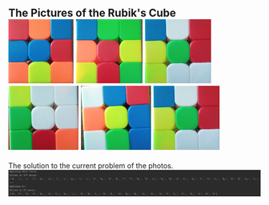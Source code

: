 The Pictures of the Rubik's Cube <br />
<img src="Up.jpg" height="128"/>
<img src="Front.jpg" height="128"/>
<img src="Down.jpg" height="128"/>
<img src="Left.jpg" height="128"/>
<img src="Right.jpg" height="128"/>
<img src="Down.jpg" height="128"/>
---
The solution to the current problem of the photos. <br />
<img src="ScrShot_Solution.png" width="1000"/>
